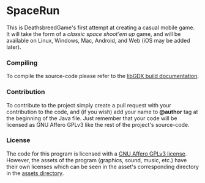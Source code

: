 SpaceRun
========

This is DeathsbreedGame's first attempt at creating a casual mobile game. It will take the form of a _classic space shoot'em up_ game, and will be available on Linux, Windows, Mac, Android, and Web (iOS may be added later).

### Compiling
To compile the source-code please refer to the [libGDX build documentation](https://github.com/libgdx/libgdx/wiki/Gradle-on-the-Commandline).

### Contribution
To contribute to the project simply create a pull request with your contribution to the code, and (if you wish) add your name to __@author__ tag at the beginning of the Java file. Just remember that your code will be licensed as GNU Affero GPLv3 like the rest of the project's source-code.

### License
The code for this program is licensed with a [GNU Affero GPLv3 license](LICENSE). However, the assets of the program (graphics, sound, music, etc.) have their own licenses which can be seen in the asset's corresponding directory in the [assets directory](android/assets/).
